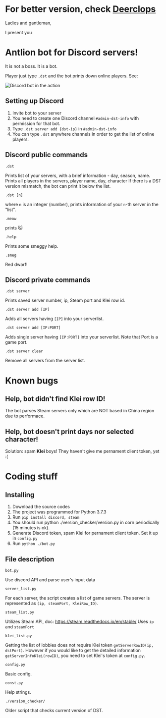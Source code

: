 # For better version, check [Deerclops](https://github.com/IamFlea/Deerclops-Lite)


Ladies and gantleman, 

I present you 

# Antlion bot for Discord servers!

It is not a boss. It is a bot. 

Player just type `.dst` and the bot prints down online players. See: 

![Discord bot in the action](https://i.imgur.com/pvrRqwu.png)


## Setting up Discord
1. Invite bot to your server
2. You need to create one Discord channel `#admin-dst-info` with permission for that bot.
3. Type `.dst server add {dst-ip}` in `#admin-dst-info`
4. You can type `.dst` anywhere channels in order to get the list of online players.

## Discord public commands
```.dst``` 

Prints list of your servers, with a brief information - day, season, name.
Prints all players in the servers, player name, day, character
If there is a DST version mismatch, the bot can print it below the list. 

```.dst [n]```

where `n` is an integer (number), prints information of your `n`-th server in the "list". 

```.meow```

prints :cat:

```.help```

Prints some smeggy help.

```.smeg```

Red dwarf! 

## Discord private commands
```.dst server```

Prints saved server number, ip, Steam port and Klei row id.

```.dst server add [IP]```

Adds all servers having `[IP]` into your serverlist.

```.dst server add [IP:PORT]```

Adds single server having `[IP:PORT]` into your serverlist.
Note that Port is a game port.

```.dst server clear```

Remove all servers from the server list.

# Known bugs 
## Help, bot didn't find Klei row ID!
The bot parses Steam servers only which are NOT based in China region due to performace.

## Help, bot doesn't print days nor selected character!
Solution: spam **Klei** boys! 
They haven't give me pernament client token, yet :( 

# Coding stuff
## Installing 
1. Download the source codes
2. The project was programmed for Python 3.7.3
3. Run `pip install discord, steam`
4. You should run python ./version_checker/version.py in corn periodically (15 minutes is ok).
5. Generate Discord token, spam Klei for pernament client token. Set it up in `config.py`
6. Run `python ./bot.py`

## File description

```bot.py```  

Use discord API and parse user's input data

```server_list.py```

For each server, the script creates a list of game servers. The server is represented as `(ip, steamPort, KleiRow_ID)`.

```steam_list.py```

Utilizes Steam API, doc: https://steam.readthedocs.io/en/stable/  Uses `ip` and `steamPort`

```klei_list.py```

Getting the list of lobbies does not require Klei token `getServerRowID(ip, dstPort)`. 
However if you would like to get the detailed information `getServerInfoKlei(rowID)`, you need to set Klei's token at `config.py`. 

```config.py```

Basic config.

```const.py```

Help strings.

```./version_checker/```

Older script that checks current version of DST. 
